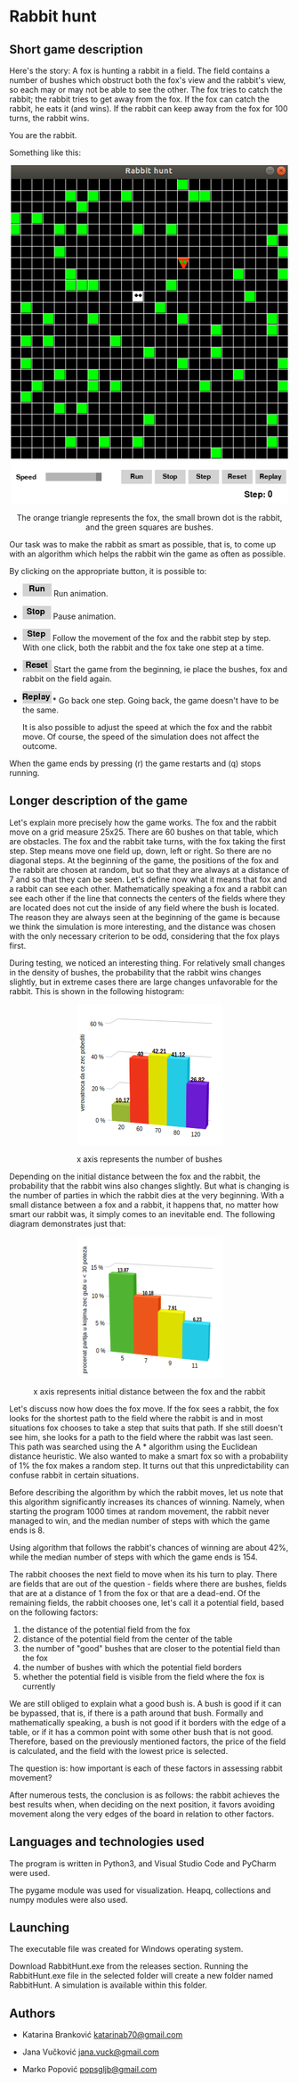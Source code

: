 # Rabbit hunt



Short game description
---------------------------

Here's the story:
A fox is hunting a rabbit in a field. The field contains a number of bushes which obstruct both the
fox's view and the rabbit's view, so each may or may not be able to see the other. The fox tries to
catch the rabbit; the rabbit tries to get away from the fox. If the fox can catch the rabbit, he eats it
(and wins). If the rabbit can keep away from the fox for 100 turns, the rabbit wins.

You are the rabbit.

Something like this:

<p align="center">
  <img width="498" height="607"  src= images/pocetna.png>
</p>

<p align="center">
  The orange triangle represents the fox, the small brown dot is the rabbit, and the green squares are bushes.
</p>



Our task was to make the rabbit as smart as possible, that is, to come up with an algorithm which helps the rabbit win the game as often as possible.
   
By clicking on the appropriate button, it is possible to:


* ![](images/run.png)  Run animation.

* ![](images/stop.png) Pause animation.

* ![](images/step.png) Follow the movement of the fox and the rabbit step by step. With one click, both the rabbit and the fox take one step at a time.

* ![](images/reset.png) Start the game from the beginning, ie place the bushes, fox and rabbit on the field again.

* ![](images/replay.png)* Go back one step. Going back, the game doesn't have to be the same.

  It is also possible to adjust the speed at which the fox and the rabbit move. Of course, the speed of the simulation does not affect the outcome.

When the game ends by pressing (r) the game restarts and (q) stops running.



Longer description of the game
-----------------

Let's explain more precisely how the game works. The fox and the rabbit move on a grid measure 25x25. There are 60 bushes on that table, which are obstacles. The fox and the rabbit take turns, with the fox taking the first step. Step means move one field up, down, left or right. So there are no diagonal steps. At the beginning of the game, the positions of the fox and the rabbit are chosen at random, but so that they are always at a distance of 7 and so that they can be seen. Let's define now what it means that fox and a rabbit can see each other. Mathematically speaking a fox and a rabbit can see each other if the line that connects the centers of the fields where they are located does not cut the inside of any field where the bush is located. The reason they are always seen at the beginning of the game is because we think the simulation is more interesting, and the distance was chosen with the only necessary criterion to be odd, considering that the fox plays first.

During testing, we noticed an interesting thing. For relatively small changes in the density of bushes, the probability that the rabbit wins changes slightly, but in extreme cases there are large changes unfavorable for the rabbit. This is shown in the following histogram:

<p align="center">
  <img width="261" height="253"  src= images/br_zbunova3D.png>
</p>

<p align="center">
  x axis represents the number of bushes
</p>



Depending on the initial distance between the fox and the rabbit, the probability that the rabbit wins also changes slightly. But what is changing is the number of parties in which the rabbit dies at the very beginning. With a small distance between a fox and a rabbit, it happens that, no matter how smart our rabbit was, it simply comes to an inevitable end. The following diagram demonstrates just that:


<p align="center">
  <img width="261" height="253"  src= images/statistika2.png>
</p>

<p align="center">
 x axis represents initial distance between the fox and the rabbit
</p>




Let's discuss now how does the fox move. If the fox sees a rabbit, the fox looks for the shortest path to the field where the rabbit is and in most situations fox chooses to take a step that suits that path. If she still doesn't see him, she looks for a path to the field where the rabbit was last seen. This path was searched using the A * algorithm using the Euclidean distance heuristic. We also wanted to make a smart fox so with a probability of 1% the fox makes a random step. It turns out that this unpredictability can confuse rabbit in certain situations.

Before describing the algorithm by which the rabbit moves, let us note that this algorithm significantly increases its chances of winning. Namely, when starting the program 1000 times at random movement, the rabbit never managed to win, and the median number of steps with which the game ends is 8.

Using algorithm that follows the rabbit's chances of winning are about 42%, while the median number of steps with which the game ends is 154.

The rabbit chooses the next field to move when its his turn to play. There are fields that are out of the question - fields where there are bushes, fields that are at a distance of 1 from the fox or that are a dead-end. Of the remaining fields, the rabbit chooses one, let's call it a potential field, based on the following factors:
1) the distance of the potential field from the fox
2) distance of the potential field from the center of the table
3) the number of "good" bushes that are closer to the potential field than the fox
4) the number of bushes with which the potential field borders
5) whether the potential field is visible from the field where the fox is currently


We are still obliged to explain what a good bush is. A bush is good if it can be bypassed, that is, if there is a path around that bush. Formally and mathematically speaking, a bush is not good if it borders with the edge of a table, or if it has a common point with some other bush that is not good. Therefore, based on the previously mentioned factors, the price of the field is calculated, and the field with the lowest price is selected.

The question is: how important is each of these factors in assessing rabbit movement?

After numerous tests, the conclusion is as follows: the rabbit achieves the best results when, when deciding on the next position, it favors avoiding movement along the very edges of the board in relation to other factors.

Languages and technologies used
---------------------------------------
The program is written in Python3, and Visual Studio Code and PyCharm were used.

The pygame module was used for visualization. Heapq, collections and numpy modules were also used.

Launching
----------
The executable file was created for Windows operating system.

Download RabbitHunt.exe from the releases section. Running the RabbitHunt.exe file in the selected folder will create a new folder named RabbitHunt. A simulation is available within this folder.


Authors
-------
* Katarina Branković
    katarinab70@gmail.com

* Jana Vučković
    jana.vuck@gmail.com

* Marko Popović
    popsgljb@gmail.com

